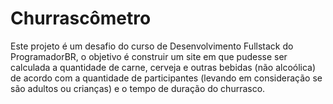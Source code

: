 # Churrascômetro

Este projeto é um desafio do curso de Desenvolvimento Fullstack do ProgramadorBR, o objetivo é construir um site em que pudesse ser calculada a quantidade de carne, cerveja e outras bebidas (não alcoólica) de acordo com a quantidade de participantes (levando em consideração se são adultos ou crianças) e o tempo de duração do churrasco.

